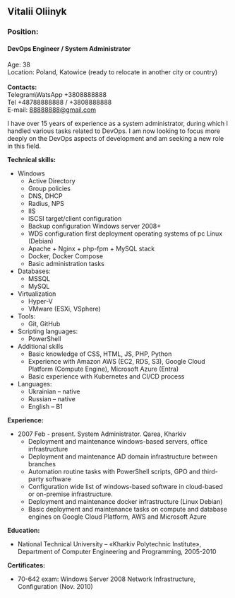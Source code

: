 ## Vitalii Oliinyk

### Position:
#### DevOps Engineer / System Administrator

Age: 38<br>
Location: Poland, Katowice (ready to relocate in another city or country)<br><br>
**Contacts:**<br>
 Telegram\WatsApp +3808888888<br>
 Tel +48788888888 / +3808888888<br>
 E-mail: 88888888@gmail.com<br>

I have over 15 years of experience as a system administrator, during which I handled various tasks related to DevOps. I am now looking to focus more deeply on the DevOps aspects of development and am seeking a new role in this field.

**Technical skills:**
* Windows
  * Active Directory
  * Group policies
  * DNS, DHCP
  * Radius, NPS
  * IIS
  * ISCSI target/client configuration
  * Backup configuration Windows server 2008+
  * WDS configuration first deployment operating systems of pc Linux (Debian)
  * Apache + Nginx + php-fpm + MySQL stack
  * Docker, Docker Compose
  * Basic administration tasks
* Databases:
  * MSSQL
  * MySQL
* Virtualization
  * Hyper-V
  * VMware (ESXi, VSphere)
* Tools:
  * Git, GitHub
* Scripting languages:
  * PowerShell
* Additional skills
  * Basic knowledge of CSS, HTML, JS, PHP, Python
  * Experience with Amazon AWS (EC2, RDS, S3), Google Cloud Platform (Compute Engine), Microsoft Azure (Entra)
  * Basic experience with Kubernetes and CI/CD process
* Languages:
  * Ukrainian – native
  * Russian – native
  * English – B1

**Experience:**
  * 2007 Feb - present. System Administrator. Qarea, Kharkiv
    * Deployment and maintenance windows-based servers, office infrastructure
    * Deployment and maintenance AD domain infrastructure between branches
    * Automation routine tasks with PowerShell scripts, GPO and third-party software
    * Configuration wide list of windows-based software in cloud-based or on-premise infrastructure.
    * Deployment and maintenance docker infrastructure (Linux Debian)
    * Basic deployment and maintenance tasks on compute and database engines on Google Cloud Platform, AWS and Microsoft Azure

**Education:**
  * National Technical University – «Kharkiv Polytechnic Institute», Department of Computer Engineering and Programming, 2005-2010

**Certificates:**
  * 70-642 exam: Windows Server 2008 Network Infrastructure, Configuration (Nov. 2010)
